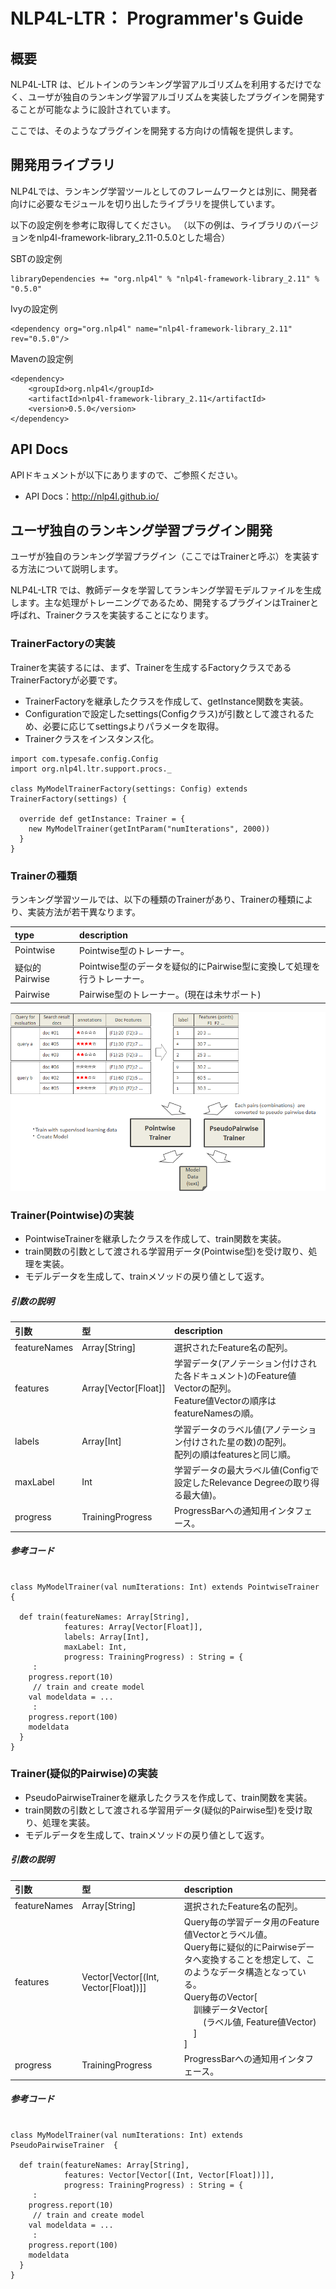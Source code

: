 # NLP4L-LTR： Programmer's Guide


## 概要

NLP4L-LTR は、ビルトインのランキング学習アルゴリズムを利用するだけでなく、ユーザが独自のランキング学習アルゴリズムを実装したプラグインを開発することが可能なように設計されています。

ここでは、そのようなプラグインを開発する方向けの情報を提供します。


## 開発用ライブラリ

NLP4Lでは、ランキング学習ツールとしてのフレームワークとは別に、開発者向けに必要なモジュールを切り出したライブラリを提供しています。

以下の設定例を参考に取得してください。
（以下の例は、ライブラリのバージョンをnlp4l-framework-library_2.11-0.5.0とした場合）

SBTの設定例
```
libraryDependencies += "org.nlp4l" % "nlp4l-framework-library_2.11" % "0.5.0"
```
Ivyの設定例
```
<dependency org="org.nlp4l" name="nlp4l-framework-library_2.11" rev="0.5.0"/>
```
Mavenの設定例
```
<dependency>
    <groupId>org.nlp4l</groupId>
    <artifactId>nlp4l-framework-library_2.11</artifactId>
    <version>0.5.0</version>
</dependency>
```


## API Docs

APIドキュメントが以下にありますので、ご参照ください。

* API Docs：http://nlp4l.github.io/



## ユーザ独自のランキング学習プラグイン開発

ユーザが独自のランキング学習プラグイン（ここではTrainerと呼ぶ）を実装する方法について説明します。

NLP4L-LTR では、教師データを学習してランキング学習モデルファイルを生成します。主な処理がトレーニングであるため、開発するプラグインはTrainerと呼ばれ、Trainerクラスを実装することになります。

### TrainerFactoryの実装

Trainerを実装するには、まず、Trainerを生成するFactoryクラスであるTrainerFactoryが必要です。

- TrainerFactoryを継承したクラスを作成して、getInstance関数を実装。
- Configurationで設定したsettings(Configクラス)が引数として渡されるため、必要に応じてsettingsよりパラメータを取得。
- Trainerクラスをインスタンス化。

```
import com.typesafe.config.Config
import org.nlp4l.ltr.support.procs._

class MyModelTrainerFactory(settings: Config) extends TrainerFactory(settings) {

  override def getInstance: Trainer = {
    new MyModelTrainer(getIntParam("numIterations", 2000))
  }
}
```

### Trainerの種類

ランキング学習ツールでは、以下の種類のTrainerがあり、Trainerの種類により、実装方法が若干異なります。

|type|description|
|:--|:--|
|Pointwise|Pointwise型のトレーナー。|
|疑似的Pairwise|Pointwise型のデータを疑似的にPairwise型に変換して処理を行うトレーナー。|
|Pairwise|Pairwise型のトレーナー。(現在は未サポート)|

![trainer](images/ltr_trainer.png)

### Trainer(Pointwise)の実装

- PointwiseTrainerを継承したクラスを作成して、train関数を実装。
- train関数の引数として渡される学習用データ(Pointwise型)を受け取り、処理を実装。
- モデルデータを生成して、trainメソッドの戻り値として返す。

##### 引数の説明
|引数|型|description|
|:--|:--|:--|
|featureNames|Array[String]|選択されたFeature名の配列。|
|features|Array[Vector[Float]]|学習データ(アノテーション付けされた各ドキュメント)のFeature値Vectorの配列。<br>Feature値Vectorの順序はfeatureNamesの順。|
|labels|Array[Int]|学習データのラベル値(アノテーション付けされた星の数)の配列。<br>配列の順はfeaturesと同じ順。|
|maxLabel|Int|学習データの最大ラベル値(Configで設定したRelevance Degreeの取り得る最大値)。|
|progress|TrainingProgress|ProgressBarへの通知用インタフェース。|


##### 参考コード
```

class MyModelTrainer(val numIterations: Int) extends PointwiseTrainer  {

  def train(featureNames: Array[String],
            features: Array[Vector[Float]],
            labels: Array[Int],
            maxLabel: Int,
            progress: TrainingProgress) : String = {
     :
    progress.report(10)
     // train and create model
    val modeldata = ...
     :
    progress.report(100)
    modeldata
  }
}
```

### Trainer(疑似的Pairwise)の実装

- PseudoPairwiseTrainerを継承したクラスを作成して、train関数を実装。
- train関数の引数として渡される学習用データ(疑似的Pairwise型)を受け取り、処理を実装。
- モデルデータを生成して、trainメソッドの戻り値として返す。

##### 引数の説明
|引数|型|description|
|:--|:--|:--|
|featureNames|Array[String]|選択されたFeature名の配列。|
|features|Vector[Vector[(Int, Vector[Float])]]|Query毎の学習データ用のFeature値Vectorとラベル値。<br>Query毎に疑似的にPairwiseデータへ変換することを想定して、このようなデータ構造となっている。<br>Query毎のVector[<br>&nbsp;&nbsp;&nbsp;&nbsp;訓練データVector[<br>&nbsp;&nbsp;&nbsp;&nbsp;&nbsp;&nbsp;&nbsp;&nbsp;(ラベル値, Feature値Vector)<br>&nbsp;&nbsp;&nbsp;&nbsp;]<br>]|
|progress|TrainingProgress|ProgressBarへの通知用インタフェース。|


##### 参考コード


```

class MyModelTrainer(val numIterations: Int) extends PseudoPairwiseTrainer  {

  def train(featureNames: Array[String],
            features: Vector[Vector[(Int, Vector[Float])]],
            progress: TrainingProgress) : String = {
     :
    progress.report(10)
     // train and create model
    val modeldata = ...
     :
    progress.report(100)
    modeldata
  }
}
```

